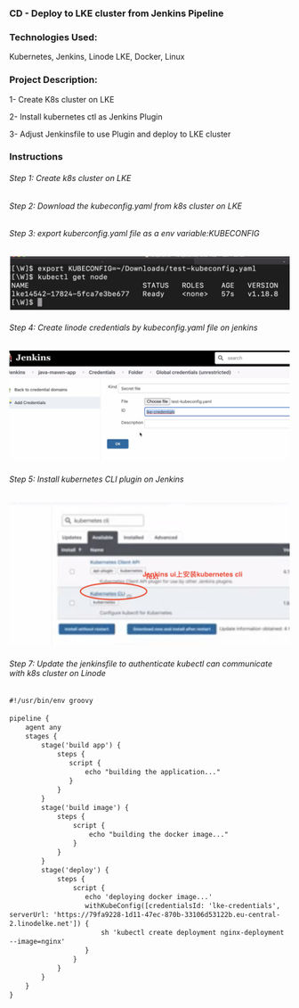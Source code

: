 ### CD - Deploy to LKE cluster from Jenkins Pipeline

### Technologies Used:

Kubernetes, Jenkins, Linode LKE, Docker, Linux

### Project Description:

1- Create K8s cluster on LKE

2- Install kubernetes ctl as Jenkins Plugin

3- Adjust Jenkinsfile to use Plugin and deploy to LKE cluster

### Instructions

###### Step 1: Create k8s cluster on LKE

###### Step 2: Download the kubeconfig.yaml from k8s cluster on LKE

###### Step 3: export kuberconfig.yaml file as a env variable:KUBECONFIG

![image](images/Screenshot%202023-03-14%20at%2012.57.16%20am.png)

###### Step 4: Create linode credentials by kubeconfig.yaml file on jenkins

![image](images/Screenshot%202023-03-14%20at%2012.58.13%20am.png)

###### Step 5: Install kubernetes CLI plugin on Jenkins

![image](images/Screenshot%202023-03-14%20at%201.09.36%20am.png)

###### Step 7: Update the jenkinsfile to authenticate kubectl can communicate with k8s cluster on Linode

```
#!/usr/bin/env groovy

pipeline {
    agent any
    stages {
        stage('build app') {
            steps {
               script {
                   echo "building the application..."
               }
            }
        }
        stage('build image') {
            steps {
                script {
                    echo "building the docker image..."
                }
            }
        }
        stage('deploy') {
            steps {
                script {
                   echo 'deploying docker image...'
                   withKubeConfig([credentialsId: 'lke-credentials', serverUrl: 'https://79fa9228-1d11-47ec-870b-33106d53122b.eu-central-2.linodelke.net']) {
                       sh 'kubectl create deployment nginx-deployment --image=nginx'
                   }
                }
            }
        }
    }
}
```
